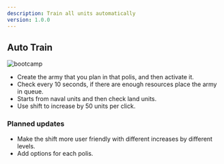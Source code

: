 ```yaml
---
description: Train all units automatically
version: 1.0.0
---
```


## Auto Train

![bootcamp](./images/autotrainbeta.png 'autotrainbeta')

-   Create the army that you plan in that polis, and then activate it.
-   Check every 10 seconds, if there are enough resources place the army in queue.
-   Starts from naval units and then check land units.
-   Use shift to increase by 50 units per click.

### Planned updates

-   Make the shift more user friendly with different increases by different levels.
-   Add options for each polis.
